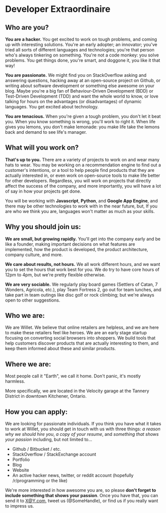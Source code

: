 Developer Extraordinaire
========================

Who are you?
------------

**You are a hacker.** You get excited to work on tough problems, and coming up with interesting solutions. You're an early adopter; an innovator; you've tried all sorts of different languages and technologies; you're that person who's always tinkering on something. You're not a code monkey: you solve problems. You get things done, you're smart, and doggone it, you like it that way!

**You are passionate.** We might find you on StackOverflow asking and answering questions, hacking away at an open-source project on Github, or writing about software development or something else awesome on your blog. Maybe you're a big fan of Behaviour-Driven Development (BDD) or Test-Driven Development (TDD) and want the whole world to know, or love talking for hours on the advantages (or disadvantages) of dynamic languages. You get excited about technology.

**You are tenacious.** When you're given a tough problem, you don't let it beat you. When you know something is wrong, you'll work to right it. When life gives you lemons, you don't make lemonade: you make life take the lemons back and demand to see life's manager.

What will you work on?
----------------------
**That's up to you.** There are a variety of projects to work on and wear many hats to wear. You may be working on a recommendation engine to find out a customer's intentions, or a tool to help people find products that they are actually interested in, or even work on open-source tools to make life better for other developers. Regardless, you will work on projects that directly affect the success of the company, and more importantly, you will have a lot of say in how your projects get done.

You will be working with **Javascript**, **Python**, and **Google App Engine**, and there may be other technologies to work with in the near future, but, If you are who we think you are, languages won't matter as much as your skills.

Why you should join us:
-----------------------
**We are small, but growing rapidly.** You'll get into the company early and be like a founder, making important decisions on what features are implemented, how the product is developed, the product architecture, company culture, and more. 

**We care about results, not hours.** We all work different hours, and we want you to set the hours that work best for you. We do try to have core hours of 12pm to 4pm, but we're pretty flexible otherwise.

**We are very sociable.** We regularly play board games (Settlers of Catan, 7 Wonders, Agricola, etc.), play Team Fortress 2, go out for team lunches, and take part in team outings like disc golf or rock climbing; but we're always open to other suggestions.

Who we are:
-----------
We are Willet. We believe that online retailers are helpless, and we are here to make these retailers feel like heroes. We are an early stage startup focusing on converting social browsers into shoppers. We build tools that help customers discover products that are actually interesting to them, and keep them informed about these and similar products.

Where we are:
-------------
Most people call it "Earth", we call it home. Don't panic, it's mostly harmless.

More specifically, we are located in the Velocity garage at the Tannery District in downtown Kitchener, Ontario.

How you can apply:
------------------
We are looking for passionate individuals. If you think you have what it takes to work at Willet, you should get in touch with us with three things: *a reason why we should hire you*, *a copy of your resume*, and *something that shows your passion* including, but not limited to…
- Github / Bitbucket / etc.
- StackOverflow / StackExchange account
- Portfolio
- Blog
- Website
- An active hacker news, twitter, or reddit account (hopefully /r/programming or the like)

We're more interested in how awesome you are, so please **don't forget to include something that shows your passion**. Once you have that, you can send it to X@Y.com, tweet us (@SomeHandle), or find us if you really want to impress us.
